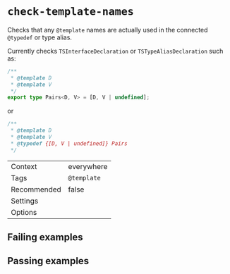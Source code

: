 # `check-template-names`

Checks that any `@template` names are actually used in the connected
`@typedef` or type alias.

Currently checks `TSInterfaceDeclaration` or `TSTypeAliasDeclaration` such as:

```ts
/**
 * @template D
 * @template V
 */
export type Pairs<D, V> = [D, V | undefined];
```

or

```js
/**
 * @template D
 * @template V
 * @typedef {[D, V | undefined]} Pairs
 */
```

|||
|---|---|
|Context|everywhere|
|Tags|`@template`|
|Recommended|false|
|Settings||
|Options||

## Failing examples

<!-- assertions-failing checkTemplateNames -->

## Passing examples

<!-- assertions-passing checkTemplateNames -->
